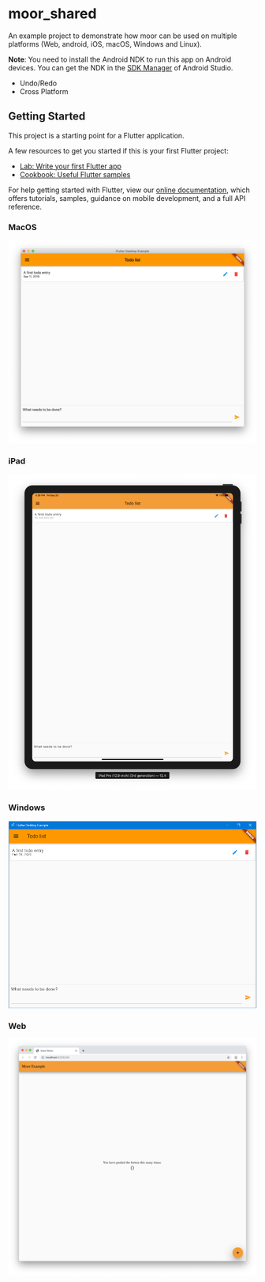 # moor_shared

An example project to demonstrate how moor can be used on multiple platforms
(Web, android, iOS, macOS, Windows and Linux).

__Note__: You need to install the Android NDK to run this app on Android
devices. You can get the NDK in the [SDK Manager](https://developer.android.com/studio/intro/update.html#sdk-manager)
of Android Studio.

- Undo/Redo
- Cross Platform

## Getting Started

This project is a starting point for a Flutter application.

A few resources to get you started if this is your first Flutter project:

- [Lab: Write your first Flutter app](https://flutter.dev/docs/get-started/codelab)
- [Cookbook: Useful Flutter samples](https://flutter.dev/docs/cookbook)

For help getting started with Flutter, view our
[online documentation](https://flutter.dev/docs), which offers tutorials,
samples, guidance on mobile development, and a full API reference.

### MacOS

![](/screenshots/macos.png)

### iPad

![](/screenshots/ipad.png)

### Windows

![](/screenshots/windows.png)

### Web

![](/screenshots/web.png)
